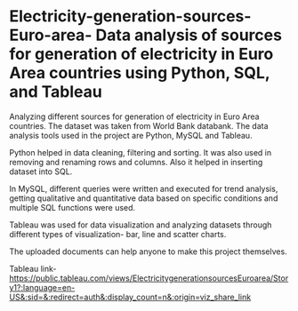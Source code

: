 # Electricity-generation-sources-Euro-area- Data analysis of sources for generation of electricity in Euro Area countries using Python, SQL, and Tableau

Analyzing different sources for generation of electricity in Euro Area countries. The dataset was taken from World Bank databank. The data analysis tools used in the project are Python, MySQL and Tableau. 

Python helped in data cleaning, filtering and sorting. It was also used in removing and renaming rows and columns. Also it helped in inserting dataset into SQL.

In MySQL, different queries were written and executed for trend analysis, getting qualitative and quantitative data based on specific conditions and multiple SQL functions were used.

Tableau was used for data visualization and analyzing datasets through different types of visualization- bar, line and scatter charts.

The uploaded documents can help anyone to make this project themselves.

Tableau link- https://public.tableau.com/views/ElectricitygenerationsourcesEuroarea/Story1?:language=en-US&:sid=&:redirect=auth&:display_count=n&:origin=viz_share_link
